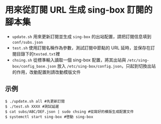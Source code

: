 # 用來從訂閱 URL 生成 sing-box 訂閱的腳本集

- `update.sh` 用來更新訂閱並生成 `sing-box` 的出站配置，請把訂閱信息填到 `conf/subs.json`
- `test.sh` 使用訂閱名稱作為參數，測試訂閱中節點的 URL 延時，並保存在訂閱目錄下的`tested.txt`裡
- `chsing.sh` 從標準輸入讀取一個 sing-box 配置，將其出站與 `/etc/sing-box/config_base.json` 放入 `/etc/sing-box/config.json`，只起到切換出站的作用，改動配置則請改動模版文件

## 示例
```shell
$ ./update.sh all #先更新訂閱
$ ./test.sh XXXX #測試延遲
$ cat subs/ABC/DEF.json | sudo chsing #從寫好的模版生成配置文件
$ systemctl start sing-box #啓動 sing-box
```
